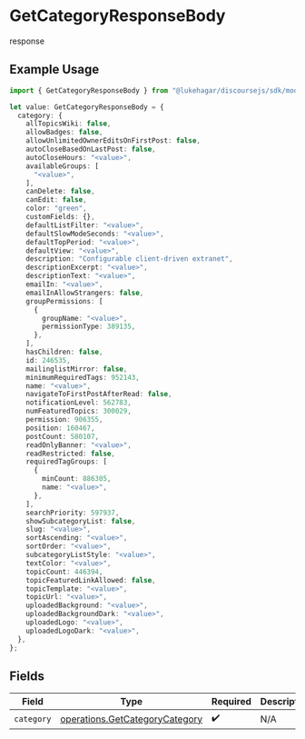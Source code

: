 # GetCategoryResponseBody

response

## Example Usage

```typescript
import { GetCategoryResponseBody } from "@lukehagar/discoursejs/sdk/models/operations";

let value: GetCategoryResponseBody = {
  category: {
    allTopicsWiki: false,
    allowBadges: false,
    allowUnlimitedOwnerEditsOnFirstPost: false,
    autoCloseBasedOnLastPost: false,
    autoCloseHours: "<value>",
    availableGroups: [
      "<value>",
    ],
    canDelete: false,
    canEdit: false,
    color: "green",
    customFields: {},
    defaultListFilter: "<value>",
    defaultSlowModeSeconds: "<value>",
    defaultTopPeriod: "<value>",
    defaultView: "<value>",
    description: "Configurable client-driven extranet",
    descriptionExcerpt: "<value>",
    descriptionText: "<value>",
    emailIn: "<value>",
    emailInAllowStrangers: false,
    groupPermissions: [
      {
        groupName: "<value>",
        permissionType: 389135,
      },
    ],
    hasChildren: false,
    id: 246535,
    mailinglistMirror: false,
    minimumRequiredTags: 952143,
    name: "<value>",
    navigateToFirstPostAfterRead: false,
    notificationLevel: 562783,
    numFeaturedTopics: 300029,
    permission: 906355,
    position: 160467,
    postCount: 580107,
    readOnlyBanner: "<value>",
    readRestricted: false,
    requiredTagGroups: [
      {
        minCount: 886305,
        name: "<value>",
      },
    ],
    searchPriority: 597937,
    showSubcategoryList: false,
    slug: "<value>",
    sortAscending: "<value>",
    sortOrder: "<value>",
    subcategoryListStyle: "<value>",
    textColor: "<value>",
    topicCount: 446394,
    topicFeaturedLinkAllowed: false,
    topicTemplate: "<value>",
    topicUrl: "<value>",
    uploadedBackground: "<value>",
    uploadedBackgroundDark: "<value>",
    uploadedLogo: "<value>",
    uploadedLogoDark: "<value>",
  },
};
```

## Fields

| Field                                                                                   | Type                                                                                    | Required                                                                                | Description                                                                             |
| --------------------------------------------------------------------------------------- | --------------------------------------------------------------------------------------- | --------------------------------------------------------------------------------------- | --------------------------------------------------------------------------------------- |
| `category`                                                                              | [operations.GetCategoryCategory](../../../sdk/models/operations/getcategorycategory.md) | :heavy_check_mark:                                                                      | N/A                                                                                     |
